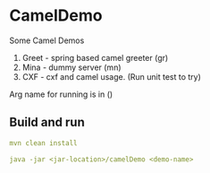 # CamelDemo
Some Camel Demos

1. Greet - spring based camel greeter (gr)
2. Mina - dummy server (mn)
3. CXF - cxf and camel usage. (Run unit test to try)

Arg name for running is in ()

## Build and run
```yaml
mvn clean install 

java -jar <jar-location>/camelDemo <demo-name>
```
